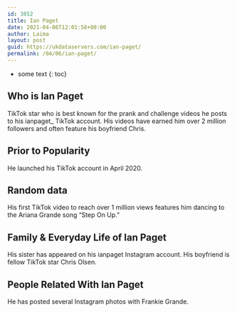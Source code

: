 ```yaml
---
id: 3852
title: Ian Paget
date: 2021-04-06T12:01:58+00:00
author: Laima
layout: post
guid: https://ukdataservers.com/ian-paget/
permalink: /04/06/ian-paget/
---
```


* some text
{: toc}


## Who is Ian Paget
                  
                  
                  
TikTok star who is best known for the prank and challenge videos he posts to his ianpaget_ TikTok account. His videos have earned him over 2 million followers and often feature his boyfriend Chris. 
                  
              
            
              
            
                
                
                
## Prior to Popularity
                  
                  
                  
He launched his TikTok account in April 2020. 
                  
              
            
              
            
                
                
                
## Random data
                  
                  
                  
His first TikTok video to reach over 1 million views features him dancing to the Ariana Grande song &#8220;Step On Up.&#8221; 
                  
              
            
              
            
                
                
                
## Family & Everyday Life of Ian Paget
                  
                  
                  
His sister has appeared on his ianpaget Instagram account. His boyfriend is fellow TikTok star Chris Olsen.
                  
              
            
              
            
                
                
                
## People Related With Ian Paget
                  
                  
                  
He has posted several Instagram photos with Frankie Grande. 
                  
              
            
              
            
                
              
            
              
              
            
            
              
            
          
          
          